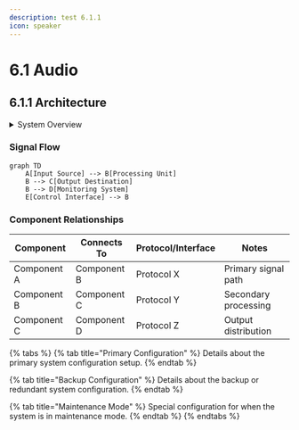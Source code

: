 ```yaml
---
description: test 6.1.1
icon: speaker
---
```


# 6.1 Audio

## 6.1.1 Architecture

<details>
<summary>System Overview</summary>

The Audio System consists of [major components] configured to [accomplish specific tasks]. The system processes [inputs] to produce [outputs] for [end users/systems].

</details>

### Signal Flow

```mermaid
graph TD
    A[Input Source] --> B[Processing Unit]
    B --> C[Output Destination]
    B --> D[Monitoring System]
    E[Control Interface] --> B
```

### Component Relationships

| Component | Connects To | Protocol/Interface | Notes |
| --------- | ----------- | ------------------ | ----- |
| Component A | Component B | Protocol X | Primary signal path |
| Component B | Component C | Protocol Y | Secondary processing |
| Component C | Component D | Protocol Z | Output distribution |

{% tabs %}
{% tab title="Primary Configuration" %}
Details about the primary system configuration setup.
{% endtab %}

{% tab title="Backup Configuration" %}
Details about the backup or redundant system configuration.
{% endtab %}

{% tab title="Maintenance Mode" %}
Special configuration for when the system is in maintenance mode.
{% endtab %}
{% endtabs %}
